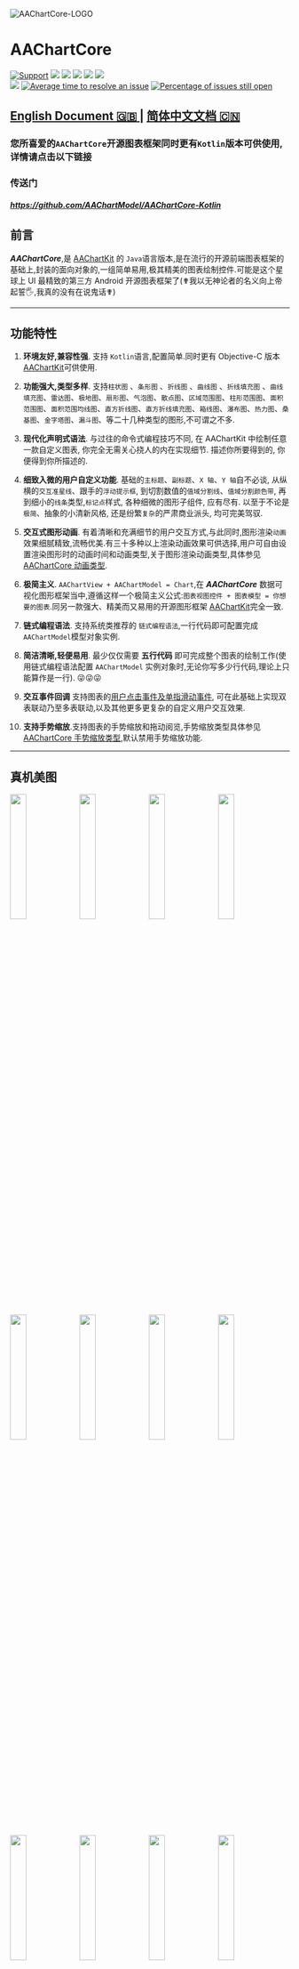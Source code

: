  ![AAChartCore-LOGO](https://raw.githubusercontent.com/AAChartModel/Gallery/master/AAChartCore/AAChartCore-Logo.png)

# AAChartCore

 
[![Support](https://img.shields.io/badge/support-iOS%208%2B%20-blue.svg?style=flat)](https://www.apple.com/nl/ios/) 
[![](https://img.shields.io/badge/license-MIT-brightgreen.svg)](https://github.com/AAChartModel/AAChartKit-Swift/blob/master/LICENSE)
[![](https://img.shields.io/badge/language-Swift-green.svg)](https://github.com/AAChartModel/AAChartKit-Swift) 
[![](https://img.shields.io/badge/support-Animation-yellow.svg)](https://github.com/AAChartModel/AAChartKit-Swift/blob/master/CHINESE-README.md#当前已支持的图表渲染动画类型有三十种以上说明如下)
[![](https://img.shields.io/badge/support-OC-orange.svg)](https://github.com/AAChartModel/AAChartKit)
[![](https://jaywcjlove.github.io/sb/lang/chinese.svg)](https://github.com/AAChartModel/AAChartKit-Swift/blob/master/CHINESE-README.md)</br>
[![](https://jaywcjlove.github.io/sb/lang/english.svg)](https://github.com/AAChartModel/AAChartKit-Swift)
[![Average time to resolve an issue](http://isitmaintained.com/badge/resolution/AAChartModel/AAChartKit-Swift.svg)](http://isitmaintained.com/project/AAChartModel/AAChartKit-Swift "Average time to resolve an issue")
[![Percentage of issues still open](http://isitmaintained.com/badge/open/AAChartModel/AAChartKit-Swift.svg)](http://isitmaintained.com/project/AAChartModel/AAChartKit-Swift "Percentage of issues still open")


## [ **English Document 🇬🇧** ](https://github.com/AAChartModel/AAChartCore)  |  [ **简体中文文档 🇨🇳** ](https://github.com/AAChartModel/AAChartCore/blob/master/CHINESE-README.md)

### 您所喜爱的`AAChartCore`开源图表框架同时更有`Kotlin`版本可供使用,详情请点击以下链接
### 传送门
#### *https://github.com/AAChartModel/AAChartCore-Kotlin*

## 前言

 ***AAChartCore***,是 [AAChartKit](https://github.com/AAChartModel/AAChartKit) 的 `Java`语言版本,是在流行的开源前端图表框架的基础上,封装的面向对象的,一组简单易用,极其精美的图表绘制控件.可能是这个星球上 UI 最精致的第三方 Android 开源图表框架了(✟我以无神论者的名义向上帝起誓🖐,我真的没有在说鬼话✟)

***
## 功能特性

1. **环境友好,兼容性强**. 支持 `Kotlin`语言,配置简单.同时更有 Objective-C 版本[AAChartKit](https://github.com/AAChartModel/AAChartKit)可供使用.

1. **功能强大,类型多样**. 支持`柱状图` 、`条形图` 、`折线图` 、`曲线图` 、`折线填充图` 、`曲线填充图`、`雷达图`、`极地图`、`扇形图`、`气泡图`、`散点图`、`区域范围图`、`柱形范围图`、`面积范围图`、`面积范围均线图`、`直方折线图`、`直方折线填充图`、`箱线图`、`瀑布图`、`热力图`、`桑基图`、`金字塔图`、`漏斗图`、等二十几种类型的图形,不可谓之不多.

1. **现代化声明式语法**. 与过往的命令式编程技巧不同, 在 AAChartKit 中绘制任意一款自定义图表, 你完全无需关心挠人的内在实现细节. 描述你所要得到的, 你便得到你所描述的.

1. **细致入微的用户自定义功能**. 基础的`主标题`、`副标题`、`X 轴`、`Y 轴`自不必谈, 从纵横的`交互准星线`、跟手的`浮动提示框`, 到切割数值的`值域分割线`、`值域分割颜色带`, 再到细小的`线条`类型,`标记点`样式,  各种细微的图形子组件, 应有尽有. 以至于不论是`极简`、抽象的小清新风格, 还是纷繁`复杂`的严肃商业派头, 均可完美驾驭.

1. **交互式图形动画**. 有着清晰和充满细节的用户交互方式,与此同时,图形渲染`动画`效果细腻精致,流畅优美.有三十多种以上渲染动画效果可供选择,用户可自由设置渲染图形时的动画时间和动画类型,关于图形渲染动画类型,具体参见[ AAChartCore 动画类型](#当前已支持的图表渲染动画类型有三十种以上说明如下).

1. **极简主义**. `AAChartView + AAChartModel = Chart`,在 ***AAChartCore*** 数据可视化图形框架当中,遵循这样一个极简主义公式:`图表视图控件 + 图表模型 = 你想要的图表`.同另一款强大、精美而又易用的开源图形框架 [AAChartKit](https://github.com/AAChartModel/AAChartKit)完全一致.

1. **链式编程语法**. 支持系统类推荐的 `链式编程语法`,一行代码即可配置完成 `AAChartModel`模型对象实例.

1. **简洁清晰,轻便易用**. 最少仅仅需要 **五行代码** 即可完成整个图表的绘制工作(使用链式编程语法配置 `AAChartModel` 实例对象时,无论你写多少行代码,理论上只能算作是一行). 😜😜😜

1. **交互事件回调**       支持图表的[用户点击事件及单指滑动事件](#支持监听用户点击事件及单指滑动事件), 可在此基础上实现双表联动乃至多表联动,以及其他更多更复杂的自定义用户交互效果.

1. **支持手势缩放**.支持图表的手势缩放和拖动阅览,手势缩放类型具体参见[ AAChartCore 手势缩放类型](#当前已支持的图表手势缩放类型共有三种说明如下),默认禁用手势缩放功能.

***

## 真机美图

<div>
<img src='https://github.com/AAChartModel/loadHtmlCssJsDemo-master/blob/master/AAChartKit/BeautyAppreciation/ColumnChart.png' width="24%" >
<img src='https://github.com/AAChartModel/loadHtmlCssJsDemo-master/blob/master/AAChartKit/BeautyAppreciation/BarChart.png' width="24%" >
<img src='https://github.com/AAChartModel/loadHtmlCssJsDemo-master/blob/master/AAChartKit/BeautyAppreciation/AreaChart.png' width="24%" >
<img src='https://github.com/AAChartModel/loadHtmlCssJsDemo-master/blob/master/AAChartKit/BeautyAppreciation/LineChart.png' width="24%" >
</div>

<div>
<img src='https://github.com/AAChartModel/loadHtmlCssJsDemo-master/blob/master/AAChartKit/BeautyAppreciation/StepAreaChart.png' width="24%" >
<img src='https://github.com/AAChartModel/loadHtmlCssJsDemo-master/blob/master/AAChartKit/BeautyAppreciation/StepLineChart.png' width="24%" >
<img src='https://raw.githubusercontent.com/AAChartModel/Gallery/master/AAChartKit/splineChart.png' width="24%" >
<img src='https://raw.githubusercontent.com/AAChartModel/Gallery/master/AAChartKit/areasplineChart.png' width="24%" >
</div>

<div>
<img src='https://raw.githubusercontent.com/AAChartModel/Gallery/master/AAChartKit/percentStackingAreasplineChart.png' width="24%" >
<img src='https://github.com/AAChartModel/Gallery/blob/master/AAInfographics/BubbleChart.png' width="24%">
<img src='https://github.com/AAChartModel/Gallery/blob/master/AAInfographics/ArearangeAverageValueChart.png' width="24%">
<img src='https://github.com/AAChartModel/Gallery/blob/master/AAInfographics/ColumnMixedLineChart.png' width="24%">
</div>

<div>
<img src='https://raw.githubusercontent.com/AAChartModel/Gallery/master/AAChartKit/scatterChart.png' width="24%" >
<img src='https://raw.githubusercontent.com/AAChartModel/Gallery/master/AAChartKit/boxplotChart.png' width="24%">
<img src='https://raw.githubusercontent.com/AAChartModel/Gallery/master/AAChartKit/MirrorColumnChart.png' width="24%">
<img src='https://raw.githubusercontent.com/AAChartModel/Gallery/master/AAChartKit/stackingColumnChart.png' width="24%">
</div>

## 安装

### 手动安装

1. 下载 Demo  `AAChartCoreDemo`
2. 将 Demo 中的名为`AAChartCoreLib 文件夹` 和 `assets 下的所有文件`拖入至你的项目之中.


## 使用方法

1. 创建视图*AAChartView*
```xml
        <AAChartCore.AAChartConfiger.AAChartView
        android:id="@+id/AAChartView"
        android:layout_width="match_parent"
        android:layout_height="match_parent"
        />
 ```

 ```java
        AAChartView aaChartView = findViewById(R.id.AAChartView);
 ```
2. 配置视图模型*AAChartModel*

* 链式编程的方式配置 *AAChartModel* 模型对象属性
```java
AAChartModel aaChartModel = new AAChartModel()
.chartType(AAChartType.Area)
.title("THE HEAT OF PROGRAMMING LANGUAGE")
.subtitle("Virtual Data")
.backgroundColor("#4b2b7f")
.categories(new String[]{"Java","Swift","Python","Ruby", "PHP","Go","C","C#","C++"})
.dataLabelsEnabled(false)
.yAxisGridLineWidth(0f)
.series(new AASeriesElement[]{
    new AASeriesElement()
    .name("Tokyo")
    .data(new Object[]{7.0, 6.9, 9.5, 14.5, 18.2, 21.5, 25.2, 26.5, 23.3, 18.3, 13.9, 9.6}),
    new AASeriesElement()
    .name("NewYork")
    .data(new Object[]{0.2, 0.8, 5.7, 11.3, 17.0, 22.0, 24.8, 24.1, 20.1, 14.1, 8.6, 2.5}),
    new AASeriesElement()
    .name("London")
    .data(new Object[]{0.9, 0.6, 3.5, 8.4, 13.5, 17.0, 18.6, 17.9, 14.3, 9.0, 3.9, 1.0}),
    new AASeriesElement()
    .name("Berlin")
    .data(new Object[]{3.9, 4.2, 5.7, 8.5, 11.9, 15.2, 17.0, 16.6, 14.2, 10.3, 6.6, 4.8})
});
```

3.  绘制图形(创建 AAChartView 实例对象后,首次绘制图形调用此方法)

```java
        /*图表视图对象调用图表模型对象,绘制最终图形*/
        aaChartView.aa_drawChartWithChartModel(aaChartModel);
```

🌹🌹🌹 好了,至此,有关于绘制图形的任务,一切皆已经搞定!!! 你将得到你想要的任意图形!!!

### 更新图形内容
如果你需要更新图表内容,你应该阅读以下内容,根据你的实际需要,选择调用适合你的函数

* 仅仅刷新图形的`series`数据内容(首次绘制图形完成之后,后续刷新图表数据均建议调用此方法)

```java
    /*仅仅更新了图表的series数组数据,不改动图表的其他内容*/
    aaChartView.aa_onlyRefreshTheChartDataWithChartModelSeries(chartModelSeriesArray)
```

*   刷新图形除数据属性 `series` 以外的其他属性(首次绘制图形完成之后,后续刷新图表的属性均建议调用此方法 注意:仅仅刷新图形数据,则建议使用上面的👆`aa_onlyRefreshTheChartDataWithChartModelSeries`方法)

```java
    /*更新 AAChartModel 整体内容(如修改了图表的类型,将 column chart 改为 area chart)之后,刷新图表*/
    aaChartView.aa_refreshChartWholeContentWithChartModel(aaChartModel)
```


##  **AAChartModel**一些重要属性经过配置之后的图形示例如下

- ### line chart - 折线图

![line chart](https://raw.githubusercontent.com/AAChartModel/loadHtmlCssJsDemo-master/master/AAInfographics/LineChart.png)

- ### column chart - 柱形图

![IMG_1873.JPG](https://raw.githubusercontent.com/AAChartModel/loadHtmlCssJsDemo-master/master/AAInfographics/ColumnChart.png)

- ### bar chart - 条形图

![bar chart](https://raw.githubusercontent.com/AAChartModel/loadHtmlCssJsDemo-master/master/AAInfographics/BarChart.png)

- ### special area chart one - 常规折线区域填充图

![IMG_1869.JPG](https://raw.githubusercontent.com/AAChartModel/loadHtmlCssJsDemo-master/master/IMG_1482.JPG)

- ### special area chart two - 带有负数的区域填充图

![IMG_1871.JPG](https://raw.githubusercontent.com/AAChartModel/loadHtmlCssJsDemo-master/master/AAInfographics/AreaChartOne.png))

- ### special area chart three - 堆积效果的区域填充图

![IMG_1863.JPG](https://raw.githubusercontent.com/AAChartModel/loadHtmlCssJsDemo-master/master/AAInfographics/AreaChartTwo.png)

- ### polar chart - 极地图

![polar chart](https://raw.githubusercontent.com/AAChartModel/loadHtmlCssJsDemo-master/master/AAInfographics/PolarChart.png)

- ### radar chart - 雷达图

![radar chart](https://raw.githubusercontent.com/AAChartModel/loadHtmlCssJsDemo-master/master/AAInfographics/RadarChart.png)

- ### pie chart - 扇形图

![pie chart](https://raw.githubusercontent.com/AAChartModel/loadHtmlCssJsDemo-master/master/AAInfographics/PieChart.png)

- ### bubble chart - 气泡图

![bubble chart](https://raw.githubusercontent.com/AAChartModel/loadHtmlCssJsDemo-master/master/AAInfographics/BubbleChart.png)

- ### scatter chart - 散点图

![scatter chart](https://raw.githubusercontent.com/AAChartModel/loadHtmlCssJsDemo-master/master/AAInfographics/ScatterChart.png)

- ### arearange chart - 区域范围图

![arearange chart](https://raw.githubusercontent.com/AAChartModel/loadHtmlCssJsDemo-master/master/AAInfographics/ArearangeChart.png)

- ### step area chart - 直方折线填充图

![step area chart](https://raw.githubusercontent.com/AAChartModel/loadHtmlCssJsDemo-master/master/AAInfographics/StepAreaChart.png)

- ### mixed chart - 混合图形

![mixed chart](https://raw.githubusercontent.com/AAChartModel/loadHtmlCssJsDemo-master/master/AAInfographics/MixedChart.png)


### 更多图形效果
注意:如下的这幅`DEMO演示图`为大小*6M*左右的`GIF动态图`,如未显示动态效果则说明图片资源未全部加载。请耐心等待至图片资源内容完全加载结束后，即可最终观赏更多的项目的动态演示效果.

![AAChartKit-Live](https://raw.githubusercontent.com/AAChartModel/Gallery/master/AAChartKit/AAChartKit-Live.gif)




## 特别说明

### 支持监听用户点击事件及单指滑动事件

  可通过给 AAChartView 实例对象设置代理方法,来实现监听用户的点击事件和单指滑动事件

 ```java
      public interface AAChartViewCallBack {
        void chartViewMoveOverEventMessage(AAChartView aaChartView, AAMoveOverEventMessageModel messageModel);
    }
 ```

  在监听用户交互事件时,获取的事件信息`AAMoveOverEventMessageModel`共包含以下内容

```java
public class AAMoveOverEventMessageModel {
    public String name;
    public Double x;
    public Double y;
    public String category;
    public LinkedTreeMap offset;
    public Double index;
}
```

### 支持通过`JavaScript` 函数来自定义 `AATooltip`视图显示效果

有时系统默认的 tooltip 浮动提示框的显示效果无法满足使用者的特殊自定义要求,此时可以通过添加 AATooltip 的 `headerFormat`、`footerFormat` 和 `pointFormat` 的字符串属性的`HTML`文本内容,来自定义浮动提示框的显示内容,此三者可以胜任绝大多数情况下的自定义浮动提示框 AATooltip 的任务.

如仍旧不能满足需求,更可以通过 AATooltip 的 `formatter` 函数来实现视图的特殊定制化 例如,如下配置 AATooltip 实例对象属性

```java
    AATooltip aaTooltip = new AATooltip()
                .useHTML(true)
                .formatter(" function () {\n" +
                        "        return ' 🌕 🌖 🌗 🌘 🌑 🌒 🌓 🌔 <br/> '\n" +
                        "        + ' Support JavaScript Function Just Right Now !!! <br/> '\n" +
                        "        + ' The Gold Price For <b>2020 '\n" +
                        "        +  this.x\n" +
                        "        + ' </b> Is <b> '\n" +
                        "        +  this.y\n" +
                        "        + ' </b> Dollars ';\n" +
                        "        }")
                .valueDecimals(2)//设置取值精确到小数点后几位//设置取值精确到小数点后几位
                .backgroundColor("#000000")
                .borderColor("#000000")
                .style(new AAStyle()
                        .color("#FFD700")
                        .fontSize("12 px")
                );
```
即可完成图表的浮动提示框的特殊定制化.得到的自定义浮动提示框的视觉效果图如下👇
![Custom Tooltip Style](https://user-images.githubusercontent.com/16357599/56589690-543c5880-6618-11e9-9d18-6bc0fe2fa53f.png)

### 支持添加值域分割功能⚔

* 添加值域分割颜色带 `plotBands 🎀`
![plotBandsChart](https://raw.githubusercontent.com/AAChartModel/Gallery/master/AAChartKit/plotBandsChart.png)

* 添加值域分割颜色线 `plotLines 🧶`
![plotLinesChart](https://raw.githubusercontent.com/AAChartModel/Gallery/master/AAChartKit/plotLinesChart.png)

* 添加值域分割数据列分区 `zones 🧱`
![seriesZonesChart](https://raw.githubusercontent.com/AAChartModel/Gallery/master/AAChartKit/seriesZonesChart.png)


### 支持图表数据的动态滚动刷新

<div  >
   <img src='https://raw.githubusercontent.com/AAChartModel/Gallery/master/AAChartKit/scrollingUpdateColumnChart.gif' >
   <img src='https://raw.githubusercontent.com/AAChartModel/Gallery/master/AAChartKit/scrollingUpdateLineChart.gif' >
   <img src='https://raw.githubusercontent.com/AAChartModel/Gallery/master/AAChartKit/scrollingUpdateStepAreaChart.gif' >
</div>

### 支持图表数据的动态排序

<div  >
   <img src='https://raw.githubusercontent.com/AAChartModel/Gallery/master/AAChartKit/DataSortingColumnChart.gif' >
   <img src='https://raw.githubusercontent.com/AAChartModel/Gallery/master/AAChartKit/DataSortingScatterChart.gif' >
   <img src='https://raw.githubusercontent.com/AAChartModel/Gallery/master/AAChartKit/DataSortingBarChart.gif' >
</div>

### 当前已支持的图表类型有十种以上,说明如下

```java
   public interface AAChartType {
        String Column          = "column";
        String Bar             = "bar";
        String Area            = "area";
        String AreaSpline      = "areaspline";
        String Line            = "line";
        String Spline          = "spline";
        String Scatter         = "scatter";
        String Pie             = "pie";
        String Bubble          = "bubble";
        String Pyramid         = "pyramid";
        String Funnel          = "funnel";
        String Columnrange     = "columnrange";
        String Arearange       = "arearange";
        String Areasplinerange = "areasplinerange";
        String Boxplot         = "boxplot";
        String Waterfall       = "waterfall";
    }
```

### 当前已支持的图表手势缩放类型共有三种,说明如下

```java
public interface AAChartZoomType {
    String None = "none";   //禁用图表手势缩放功能(默认禁用手势缩放)
    String X    = "x";      //支持图表 X 轴横向缩放
    String Y    = "y";      //支持图表 Y 轴纵向缩放X
    String XY   = "xy";     //支持图表 XY 轴纵向缩放
}
```

NOTE:例如,设置了`AAChartModel`的缩放属性`zoomType`为`AAChartZoomType.X`,并且将图表进行了手势放大之后,这时候如果想要左右滑动图表,可以使用 **双指点按** 屏幕中的`AAChartView`视图区域进行 **左右拖动** 即可.同时屏幕的右上角会自动出现一个标题为 **"恢复缩放"** 的按钮,点击恢复缩放,图表大小和位置将会回归到原初的样式.

### 当前已支持的图表渲染动画类型有三十种以上,说明如下

```java
   public interface AAChartAnimationType {
        String EaseInQuad     = "easeInQuad";
        String EaseOutQuad    = "easeOutQuad";
        String EaseInOutQuad  = "easeInOutQuad";
        String EaseInCubic    = "easeInCubic";
        String EaseOutCubic   = "easeOutCubic";
        String EaseInOutCubic = "easeInOutCubic";
        String EaseInQuart    = "easeInQuart";
        String EaseOutQuart   = "easeOutQuart";
        String EaseInOutQuart = "easeInOutQuart";
        String EaseInQuint    = "easeInQuint";
        String EaseOutQuint   = "easeOutQuint";
        String EaseInOutQuint = "easeInOutQuint";
        String EaseInSine     = "easeInSine";
        String EaseOutSine    = "easeOutSine";
        String EaseInOutSine  = "easeInOutSine";
        String EaseInExpo     = "easeInExpo";
        String EaseOutExpo    = "easeOutExpo";
        String EaseInOutExpo  = "easeInOutExpo";
        String EaseInCirc     = "easeInCirc";
        String EaseOutCirc    = "easeOutCirc";
        String EaseInOutCirc  = "easeInOutCirc";
        String EaseOutBounce  = "easeOutBounce";
        String EaseInBack     = "easeInBack";
        String EaseOutBack    = "easeOutBack";
        String EaseInOutBack  = "easeInOutBack";
        String Elastic        = "elastic";
        String SwingFromTo    = "swingFromTo";
        String SwingFrom      = "swingFrom";
        String SwingTo        = "swingTo";
        String Bounce         = "bounce";
        String BouncePast     = "bouncePast";
        String EaseFromTo     = "easeFromTo";
        String EaseFrom       = "easeFrom";
        String EaseTo         = "easeTo";
    }
```

以下是**ChartCore-Slim**其中十种图表渲染动画类型

| Back      | Bounce    | Circ      | Cubic     | Elastic   |
|:---------:|:---------:|:---------:|:---------:|:---------:|
| ![][1]    | ![][2]    | ![][3]    | ![][4]    | ![][5]    |


| Expo      | Quad      | Quart     | Quint     | Sine      |
|:---------:|:---------:|:---------:|:---------:|:---------:|
| ![][6]    | ![][7]    | ![][8]    | ![][9]    | ![][10]   |


## 关于`AAChartModel` 属性说明

* ### AAChartModel 主要属性说明

属性名称 | 描述 | 取值范围 | 
------------ |------------- | ------------- |
title |  图表主标题 | 任意有效的字符串 | 
subtitle | 图表副标题  | 任意有效的字符串 |
chartType |  图表类型,可以为`AAChartType`枚举字符串当中指定的任意有效类型.其中有支持`柱状图` 、`条形图` 、`折线图` 、`曲线图` 、`折线填充图` 、`曲线填充图`、`雷达图`、`扇形图`、`气泡图`、`散点图`、`金字塔图`、`漏斗图`、`区域范围图`、`柱形范围图`等多种图形  | .column,  .bar,  .area,  .areaSpline,  .line,  .spline,  .pie,  .bubble,  .scatter,  .pyramid,  .funnel,  .areaRange,  .columnRange |  
stacking| 是否将图表每个数据列的值叠加在一起。 默认的值为`.none`， 即禁用堆叠样式效果.另有常规堆叠样式和百分比堆叠样式可供选择 | .none,  .normal,  .percent | 
symbol | 图表曲线连接点的样式类型.其可供选择的值有`圆`、`正方形`、`钻石`、`常规三角形`和`倒三角形`,默认为混合样式 | .circle,  .square,  .diamond,  .triangle,  .triangleDown | 
colorsTheme | 图表显示的颜色主题效果 |类似此 `new String[]{"#fe117c","#ffc069","#06caf4","#7dffc0"}` 有效十六进制颜色字符串数组 | 
series | 图表的数据列 | AASeriesElement实例对象组成的有效数组,其中每个AASeriesElement都有与之对应的数据、类型、颜色、透明度等具体的值 | 


* ### AAChartModel 所有属性列表说明
```java
public String  animationType;         //动画类型
public Integer animationDuration;     //动画时间
public String  title;                 //标题内容
public String  subtitle;              //副标题内容
public String  chartType;             //图表类型
public String  stacking;              //堆积样式
public String  symbol;                //折线曲线连接点的类型："circle", "square", "diamond", "triangle","triangle-down"，默认是"circle"
public String  symbolStyle;
public String  zoomType;              //缩放类型 AAChartZoomTypeX表示可沿着 x 轴进行手势缩放
public Boolean pointHollow;           //折线或者曲线的连接点是否为空心的
public Boolean inverted;              //x 轴是否翻转(垂直)
public Boolean xAxisReversed;         //x 轴翻转
public Boolean yAxisReversed;         //y 轴翻转
public Boolean tooltipEnabled;        //是否显示浮动提示框(默认显示)
public String  tooltipValueSuffix;    //浮动提示框单位后缀
public Boolean tooltipCrosshairs;     //是否显示准星线(默认显示)
public Boolean gradientColorEnable;   //是否要为渐变色
public Boolean polar;                 //是否极化图形(变为雷达图)
public Float   marginLeft;
public Float   marginRight;
public Boolean dataLabelEnabled;      //是否显示数据
public Boolean xAxisLabelsEnabled;    //x轴是否显示数据
public String[]categories;            //x轴是否显示数据
public Integer xAxisGridLineWidth;    //x轴网格线的宽度
public Boolean xAxisVisible;          //x 轴是否显示
public Boolean yAxisVisible;          //y 轴是否显示
public Boolean yAxisLabelsEnabled;    //y轴是否显示数据
public String  yAxisTitle;            //y轴标题
public Float   yAxisLineWidth;        //y 轴轴线的宽度

public Integer yAxisGridLineWidth;    //y轴网格线的宽度
public Object[]colorsTheme;           //图表主题颜色数组
public Boolean legendEnabled;         //是否显示图例
public String  legendLayout;          //图例数据项的布局。布局类型： "horizontal" 或 "vertical" 即水平布局和垂直布局 默认是：horizontal.
public String  legendAlign;           //设定图例在图表区中的水平对齐方式，合法值有left，center 和 right。
public String  legendVerticalAlign;   //设定图例在图表区中的垂直对齐方式，合法值有 top，middle 和 bottom。垂直位置可以通过 y 选项做进一步设定。
public String  backgroundColor;       //图表背景色
public Boolean options3dEnable;       //是否3D化图形(仅对条形图,柱状图有效)
public Integer options3dAlphaInt;
public Integer options3dBetaInt;
public Integer options3dDepth;        //3D图形深度
public Integer borderRadius;          //柱状图长条图头部圆角半径(可用于设置头部的形状,仅对条形图,柱状图有效)
public Integer markerRadius;          //折线连接点的半径长度
public AASeriesElement[] series;
public String  titleColor;            //标题颜色
public String  subTitleColor;         //副标题颜色
public String  axisColor;             //x 轴和 y 轴文字颜色
```


## 作者

![](https://avatars1.githubusercontent.com/u/16357599?s=40&v=4)An An
```java

                       _oo0oo_
                      o8888888o
                      88" . "88
                      (| -_- |)
                      0\  =  /0
                    ___/`---'\___
                  .' \\|     |// '.
                 / \\|||  :  |||// \
                / _||||| -:- |||||- \
               |   | \\\  -  /// |   |
               | \_|  ''\---/''  |_/ |
               \  .-\__  '-'  ___/-. /
             ___'. .'  /--.--\  `. .'___
          ."" '<  `.___\_<|>_/___.' >' "".
         | | :  `- \`.;`\ _ /`;.`/ - ` : | |
         \  \ `_.   \_ __\ /__ _/   .-` /  /
     =====`-.____`.___ \_____/___.-`___.-'=====
                       `=---='
*******************************************************
     ¥¥¥¥¥¥¥¥¥¥¥¥¥¥¥¥¥¥¥¥¥¥¥¥¥¥¥¥¥¥¥¥¥¥¥¥¥¥¥¥¥¥¥
         €€€€€€€€€€€€€€€€€€€€€€€€€€€€€€€€€€
               $$$$$$$$$$$$$$$$$$$$$$$  
                   BUDDHA_BLESS_YOU       
                      AWAY_FROM
                         BUG

```

## 源代码⛓
语言版本 |  项目名称 | 适用平台| 源代码链接|
------------ | ------------- |------------- | ------------- |
Kotlin | AAInfographics | Android | https://github.com/AAChartModel/AAChartCore-Kotlin |
Java | AAChartCore | Android | https://github.com/AAChartModel/AAChartCore |
Swift | AAInfographics |  iOS |https://github.com/AAChartModel/AAChartKit-Swift |
Objective C | AAChartKit | iOS | https://github.com/AAChartModel/AAChartKit |
Dart | AACharts-Flutter | iOS/Android  | https://github.com/AAChartModel/AACharts-Flutter |
C# |  AACharts-Xamarin | iOS/Android | https://github.com/AAChartModel/AACharts-Xamarin |


## 许可证

![](https://upload.wikimedia.org/wikipedia/commons/thumb/f/f8/License_icon-mit-88x31-2.svg/128px-License_icon-mit-88x31-2.svg.png)

本项目 `AAChartCore`使用 MIT许可证,详情请点击[MIT LICENSE](https://github.com/AAChartModel/AAChartKit-Swift/blob/master/LICENSE)

## 联系方式

-------------------------------------------------------------------------------
*  🌕 🌖 🌗 🌘     暖心提示   🌑 🌒 🌓 🌔
*
* 如果有任何使用上的问题,随时欢迎您在 GitHub 上向我提 issue.
* GitHub Issues : https://github.com/AAChartModel/AAChartCore/issues
-------------------------------------------------------------------------------
*  如果您想参与到此项目的开源活动中来,也同样随时欢迎您联系我
* GitHub        : https://github.com/AAChartModel
* StackOverflow : https://stackoverflow.com/users/7842508/codeforu
* JianShu       : http://www.jianshu.com/u/f1e6753d4254
* SegmentFault  : https://segmentfault.com/u/huanghunbieguan
-------------------------------------------------------------------------------

## 待办清单

- [x] 支持图形加载完成后用户添加代理事件
- [x] 支持图形动态刷新全局内容
- [x] 支持图形动态刷新纯数据`(series)`内容
- [x] 支持色彩图层渐变效果
- [x] 支持横屏(全屏)效果
- [x] 支持自由设置图形渲染动画
- [x] 支持用户自由配置`AAOptions`模型对象属性
- [x] 支持图形堆叠
- [x] 支持图形坐标轴反转
- [x] 支持渲染散点图
- [x] 支持渲染柱形范围图
- [x] 支持渲染面积范围图
- [x] 支持渲染面积范围均线图
- [x] 支持渲染极地图
- [x] 支持渲染折线直方图
- [x] 支持渲染折线直方填充图
- [x] 支持渲染活动刻度仪表图
- [x] 支持为图形添加点击事件回调
- [x] 支持图形实时刷新纯数据并动态滚动
- [ ] 支持已渲染图形生成图片文件
- [ ] 支持生成图片文件保存至系统相册


[1]:  https://raw.githubusercontent.com/adad184/MMTweenAnimation/master/Images/1.gif
[2]:  https://raw.githubusercontent.com/adad184/MMTweenAnimation/master/Images/2.gif
[3]:  https://raw.githubusercontent.com/adad184/MMTweenAnimation/master/Images/3.gif
[4]:  https://raw.githubusercontent.com/adad184/MMTweenAnimation/master/Images/4.gif
[5]:  https://raw.githubusercontent.com/adad184/MMTweenAnimation/master/Images/5.gif
[6]:  https://raw.githubusercontent.com/adad184/MMTweenAnimation/master/Images/6.gif
[7]:  https://raw.githubusercontent.com/adad184/MMTweenAnimation/master/Images/7.gif
[8]:  https://raw.githubusercontent.com/adad184/MMTweenAnimation/master/Images/8.gif
[9]:  https://raw.githubusercontent.com/adad184/MMTweenAnimation/master/Images/9.gif
[10]: https://raw.githubusercontent.com/adad184/MMTweenAnimation/master/Images/10.gif
